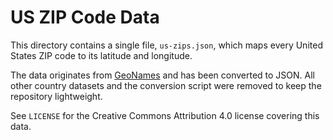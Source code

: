# US ZIP Code Data

This directory contains a single file, `us-zips.json`, which maps every United States ZIP code to its latitude and longitude.

The data originates from [GeoNames](http://www.geonames.org/) and has been converted to JSON. All other country datasets and the conversion script were removed to keep the repository lightweight.

See `LICENSE` for the Creative Commons Attribution 4.0 license covering this data.
